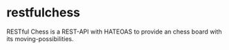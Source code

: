# restfulchess
RESTful Chess is a REST-API with HATEOAS to provide an chess board with its moving-possibilities.
